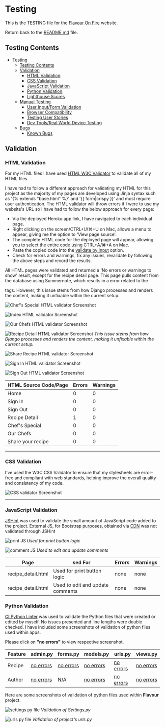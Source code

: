 # Testing

This is the TESTING file for the [Flavour On Fire](https://flavour-on-fire-1bb1fc2c2e8e.herokuapp.com/) website.

Return back to the [README.md](README.md) file.

## Testing Contents  
  
- [Testing](#testing)
  - [Testing Contents](#testing-contents)
  - [Validation](#validation)
    - [HTML Validation](#html-validation)
    - [CSS Validation](#css-validation)
    - [JavaScript Validation](#javascript-validation)
    - [Python Validation](#python-validation)
    - [Lighthouse Scores](#lighthouse-scores)
  - [Manual Testing](#manual-testing)
    - [User Input/Form Validation](#user-inputform-validation)
    - [Browser Compatibility](#browser-compatibility)
    - [Testing User Stories](#testing-user-stories)
    - [Dev Tools/Real World Device Testing](#dev-toolsreal-world-device-testing)
  - [Bugs](#bugs)
    - [Known Bugs](#known-bugs)
    
## Validation

### HTML Validation

For my HTML files I have used [HTML W3C Validator](https://validator.w3.org) to validate all of my HTML files.

I have had to follow a different approach for validating my HTML for this project as the majority of my pages are developed using Jinja syntax such as '{% extends "base.html" %}' and '{{ form|crispy }}' and most require user authentication. The HTML validator will throw errors if I were to use my website's URL so I have had to follow the below approach for every page:

- Via the deployed Heroku app link, I have navigated to each individual page.
- Right clicking on the screen/CTRL+U/⌘+U on Mac, allows a menu to appear, giving me the option to 'View page source'.
- The complete HTML code for the deployed page will appear, allowing you to select the entire code using CTRL+A/⌘+A on Mac.
- Paste the copied code into the [validate by input](https://validator.w3.org/#validate_by_input) option.
- Check for errors and warnings, fix any issues, revalidate by following the above steps and record the results.

All HTML pages were validated and returned a 'No errors or warnings to show' result, except for the recipe detail page. This page pulls content from the database using Summernote, which results in a error related to the <p> tags. However, this issue stems from how Django processes and renders the content, making it unfixable within the current setup.

![Chef's Special HTML validator Screenshot](static/readme_images/validation_and_testing/chef_special_html_validator.PNG)

![Index HTML validator Screenshot](static/readme_images/validation_and_testing/index_html_validator.PNG)

![Our Chefs HTML validator Screenshot](static/readme_images/validation_and_testing/our_chef_html_validator.PNG)

![Recipe Detail HTML validator Screenshot](static/readme_images/validation_and_testing/recipe_detail_html_validator.PNG)
*This issue stems from how Django processes and renders the content, making it unfixable within the current setup.*


![Share Recipe HTML validator Screenshot](static/readme_images/validation_and_testing/share_recipe_html_validator.PNG)

![Sign In HTML validator Screenshot](static/readme_images/validation_and_testing/sign_in_html_validator.PNG)

![Sign Out HTML validator Screenshot](static/readme_images/validation_and_testing/sign_out_html_validator.PNG)

| HTML Source Code/Page | Errors | Warnings |
| ---- | ------ | -------- | 
| Home | 0 | 0 |
| Sign In | 0 | 0 |
| Sign Out | 0 | 0 |
| Recipe Detail | 1 | 0 |
| Chef's Special | 0 | 0 |
| Our Chefs | 0 | 0 |
| Share your recipe | 0 | 0 |

<hr>

### CSS Validation

I've used the W3C CSS Validator to ensure that my stylesheets are error-free and compliant with web standards, helping improve the overall quality and consistency of my code.

![CSS validator Screenshot](static/readme_images/validation_and_testing/css_validator.PNG)

<hr>

### JavaScript Validation

[JSHint](https://jshint.com/) was used to validate the small amount of JavaScript code added to the project. External JS, for Bootstrap purposes, obtained via [CDN](https://cdn.jsdelivr.net/npm/bootstrap@5.3.3/dist/js/bootstrap.bundle.min.js) was not validated through JSHint

![print JS](static/readme_images/validation_and_testing/script_js_validator.PNG)
*Used for print button logic*

![comment JS](static/readme_images/validation_and_testing/comments_js_validator.PNG) 
*Used to edit and update comments*


| Page |  sed For |  Errors | Warnings |
| ---- | ----------- |------ | -------- |
| recipe_detail.html | Used for print button logic | none | none |
| recipe_detail.html | Used to edit and update comments | none | none |


### Python Validation

[CI Python Linter](https://pep8ci.herokuapp.com/#) was used to validate the Python files that were created or edited by myself. No issues presented and line lengths were double checked. I have included some screenshots of validation of python files used within apps.

Please click on **"no errors"** to view respective screenshot.

| Feature | admin.py | forms.py | models.py | urls.py | views.py |
|---------|----------|----------|-----------|---------|----------|
| Recipe | [no errors](static/readme_images/python_validation/recipe_admin_py.PNG) | [no errors](static/readme_images/python_validation/recipe_forms_py.PNG) | [no errors](static/readme_images/python_validation/recipe_models_py.PNG) | [no errors](static/readme_images/python_validation/recipe_urls_py.PNG) | [no errors](static/readme_images/python_validation/recipe_views_py.PNG) |
| Author  | [no errors](static/readme_images/python_validation/author_admin_py.PNG) | N/A | [no errors](static/readme_images/python_validation/author_models_py.PNG) | [no errors](static/readme_images/python_validation/author_urls_py.PNG) | [no errors](static/readme_images/python_validation/author_views_py.PNG) |

Here are some screenshots of validation of python files used within **Flavour** project.

![settings py file](static/readme_images/python_validation/flavour_settings_py.PNG)
*Validation of Settings.py*

![urls py file](static/readme_images/python_validation/flavour_urls_py.PNG)
*Validation of project's urls.py*